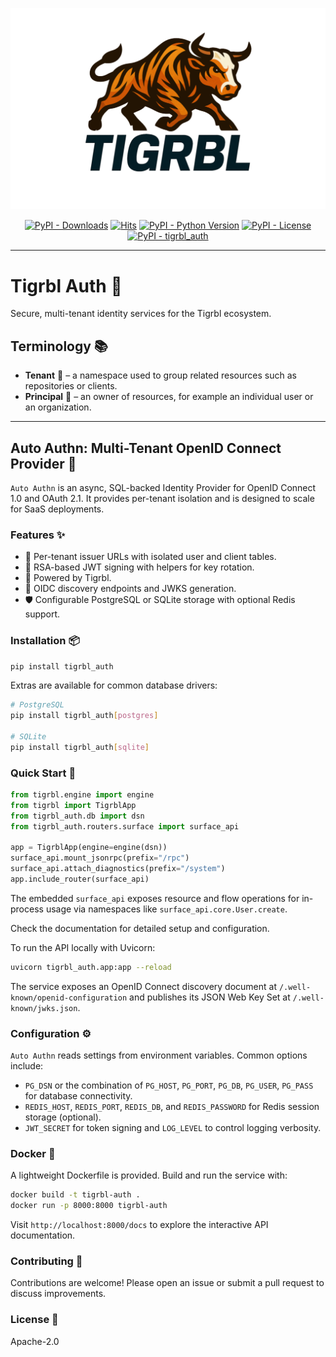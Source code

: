 ![Tigrbl Logo](https://github.com/swarmauri/swarmauri-sdk/blob/a170683ecda8ca1c4f912c966d4499649ffb8224/assets/tigrbl.brand.theme.svg)

<p align="center">
    <a href="https://pypi.org/project/tigrbl_auth/">
        <img src="https://img.shields.io/pypi/dm/tigrbl_auth" alt="PyPI - Downloads"/></a>
    <a href="https://hits.sh/github.com/swarmauri/swarmauri-sdk/tree/master/pkgs/standards/tigrbl_auth/">
        <img alt="Hits" src="https://hits.sh/github.com/swarmauri/swarmauri-sdk/tree/master/pkgs/standards/tigrbl_auth.svg"/></a>
    <a href="https://pypi.org/project/tigrbl_auth/">
        <img src="https://img.shields.io/pypi/pyversions/tigrbl_auth" alt="PyPI - Python Version"/></a>
    <a href="https://pypi.org/project/tigrbl_auth/">
        <img src="https://img.shields.io/pypi/l/tigrbl_auth" alt="PyPI - License"/></a>
    <a href="https://pypi.org/project/tigrbl_auth/">
        <img src="https://img.shields.io/pypi/v/tigrbl_auth?label=tigrbl_auth&color=green" alt="PyPI - tigrbl_auth"/></a>
</p>

---

# Tigrbl Auth 🔐

Secure, multi-tenant identity services for the Tigrbl ecosystem.

## Terminology 📚

- **Tenant** 🏢 – a namespace used to group related resources such as repositories or clients.
- **Principal** 👤 – an owner of resources, for example an individual user or an organization.

---

## Auto Authn: Multi-Tenant OpenID Connect Provider 🚦

`Auto Authn` is an async, SQL-backed Identity Provider for OpenID Connect 1.0 and OAuth 2.1.
It provides per-tenant isolation and is designed to scale for SaaS deployments.

### Features ✨

- 🏢 Per-tenant issuer URLs with isolated user and client tables.
- 🔐 RSA-based JWT signing with helpers for key rotation.
- 🐅 Powered by Tigrbl.
- 🔎 OIDC discovery endpoints and JWKS generation.
- 🛡️ Configurable PostgreSQL or SQLite storage with optional Redis support.

### Installation 📦

```bash
pip install tigrbl_auth
```

Extras are available for common database drivers:

```bash
# PostgreSQL
pip install tigrbl_auth[postgres]

# SQLite
pip install tigrbl_auth[sqlite]
```

### Quick Start 🚀

```python
from tigrbl.engine import engine
from tigrbl import TigrblApp
from tigrbl_auth.db import dsn
from tigrbl_auth.routers.surface import surface_api

app = TigrblApp(engine=engine(dsn))
surface_api.mount_jsonrpc(prefix="/rpc")
surface_api.attach_diagnostics(prefix="/system")
app.include_router(surface_api)
```

The embedded ``surface_api`` exposes resource and flow operations for in-process usage via
namespaces like ``surface_api.core.User.create``.

Check the documentation for detailed setup and configuration.

To run the API locally with Uvicorn:

```bash
uvicorn tigrbl_auth.app:app --reload
```

The service exposes an OpenID Connect discovery document at
`/.well-known/openid-configuration` and publishes its JSON Web Key Set at
`/.well-known/jwks.json`.

### Configuration ⚙️

`Auto Authn` reads settings from environment variables. Common options include:

- `PG_DSN` or the combination of `PG_HOST`, `PG_PORT`, `PG_DB`, `PG_USER`, `PG_PASS`
  for database connectivity.
- `REDIS_HOST`, `REDIS_PORT`, `REDIS_DB`, and `REDIS_PASSWORD` for Redis session
  storage (optional).
- `JWT_SECRET` for token signing and `LOG_LEVEL` to control logging verbosity.

### Docker 🐳

A lightweight Dockerfile is provided. Build and run the service with:

```bash
docker build -t tigrbl-auth .
docker run -p 8000:8000 tigrbl-auth
```

Visit `http://localhost:8000/docs` to explore the interactive API documentation.

### Contributing 🤝

Contributions are welcome! Please open an issue or submit a pull request to
discuss improvements.

### License 📜

Apache-2.0

